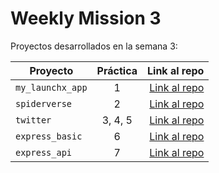 # Weekly Mission 3

Proyectos desarrollados en la semana 3:

| Proyecto | Práctica | Link al repo |
| ------------- |:-------------:| -----:|
|`my_launchx_app`|1|[Link al repo](https://github.com/eduardo-solis/playbook/tree/main/weekly_mission_3/my_launchx_app)|
|`spiderverse`|2|[Link al repo](https://github.com/eduardo-solis/playbook/tree/main/weekly_mission_3/spiderverse)|
|`twitter`|3, 4, 5|[Link al repo](https://github.com/eduardo-solis/playbook/tree/main/weekly_mission_3/twitter)|
|`express_basic`|6|[Link al repo](https://github.com/eduardo-solis/express_basic)|
|`express_api`|7|[Link al repo](https://github.com/eduardo-solis/express_api)|